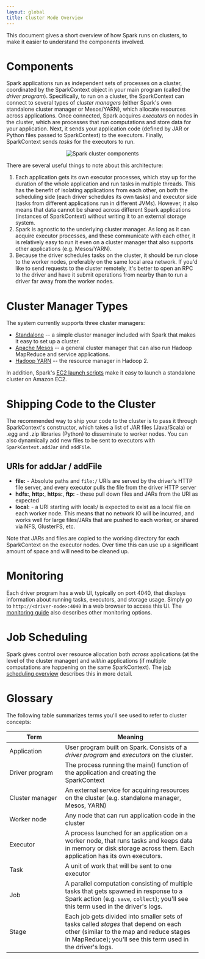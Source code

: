 ```yaml
---
layout: global
title: Cluster Mode Overview
---
```


This document gives a short overview of how Spark runs on clusters, to make it easier to understand
the components involved.

# Components

Spark applications run as independent sets of processes on a cluster, coordinated by the SparkContext
object in your main program (called the _driver program_).
Specifically, to run on a cluster, the SparkContext can connect to several types of _cluster managers_
(either Spark's own standalone cluster manager or Mesos/YARN), which allocate resources across
applications. Once connected, Spark acquires *executors* on nodes in the cluster, which are
processes that run computations and store data for your application.
Next, it sends your application code (defined by JAR or Python files passed to SparkContext) to
the executors. Finally, SparkContext sends *tasks* for the executors to run.

<p style="text-align: center;">
  <img src="img/cluster-overview.png" title="Spark cluster components" alt="Spark cluster components" />
</p>

There are several useful things to note about this architecture:

1. Each application gets its own executor processes, which stay up for the duration of the whole
   application and run tasks in multiple threads. This has the benefit of isolating applications
   from each other, on both the scheduling side (each driver schedules its own tasks) and executor
   side (tasks from different applications run in different JVMs). However, it also means that
   data cannot be shared across different Spark applications (instances of SparkContext) without
   writing it to an external storage system.
2. Spark is agnostic to the underlying cluster manager. As long as it can acquire executor
   processes, and these communicate with each other, it is relatively easy to run it even on a
   cluster manager that also supports other applications (e.g. Mesos/YARN).
3. Because the driver schedules tasks on the cluster, it should be run close to the worker
   nodes, preferably on the same local area network. If you'd like to send requests to the
   cluster remotely, it's better to open an RPC to the driver and have it submit operations
   from nearby than to run a driver far away from the worker nodes.

# Cluster Manager Types

The system currently supports three cluster managers:

* [Standalone](spark-standalone.html) -- a simple cluster manager included with Spark that makes it
  easy to set up a cluster.
* [Apache Mesos](running-on-mesos.html) -- a general cluster manager that can also run Hadoop MapReduce
  and service applications.
* [Hadoop YARN](running-on-yarn.html) -- the resource manager in Hadoop 2.

In addition, Spark's [EC2 launch scripts](ec2-scripts.html) make it easy to launch a standalone
cluster on Amazon EC2.

# Shipping Code to the Cluster

The recommended way to ship your code to the cluster is to pass it through SparkContext's constructor,
which takes a list of JAR files (Java/Scala) or .egg and .zip libraries (Python) to disseminate to
worker nodes. You can also dynamically add new files to be sent to executors with `SparkContext.addJar`
and `addFile`.

## URIs for addJar / addFile

- **file:** - Absolute paths and `file:/` URIs are served by the driver's HTTP file server, and every executor
  pulls the file from the driver HTTP server
- **hdfs:**, **http:**, **https:**, **ftp:** - these pull down files and JARs from the URI as expected
- **local:** - a URI starting with local:/ is expected to exist as a local file on each worker node.  This
  means that no network IO will be incurred, and works well for large files/JARs that are pushed to each worker,
  or shared via NFS, GlusterFS, etc.

Note that JARs and files are copied to the working directory for each SparkContext on the executor nodes.
Over time this can use up a significant amount of space and will need to be cleaned up.

# Monitoring

Each driver program has a web UI, typically on port 4040, that displays information about running
tasks, executors, and storage usage. Simply go to `http://<driver-node>:4040` in a web browser to
access this UI. The [monitoring guide](monitoring.html) also describes other monitoring options.

# Job Scheduling

Spark gives control over resource allocation both _across_ applications (at the level of the cluster
manager) and _within_ applications (if multiple computations are happening on the same SparkContext).
The [job scheduling overview](job-scheduling.html) describes this in more detail.

# Glossary

The following table summarizes terms you'll see used to refer to cluster concepts:

<table class="table">
  <thead>
    <tr><th style="width: 130px;">Term</th><th>Meaning</th></tr>
  </thead>
  <tbody>
    <tr>
      <td>Application</td>
      <td>User program built on Spark. Consists of a <em>driver program</em> and <em>executors</em> on the cluster.</td>
    </tr>
    <tr>
      <td>Driver program</td>
      <td>The process running the main() function of the application and creating the SparkContext</td>
    </tr>
    <tr>
      <td>Cluster manager</td>
      <td>An external service for acquiring resources on the cluster (e.g. standalone manager, Mesos, YARN)</td>
    </tr>
    <tr>
      <td>Worker node</td>
      <td>Any node that can run application code in the cluster</td>
    </tr>
    <tr>
      <td>Executor</td>
      <td>A process launched for an application on a worker node, that runs tasks and keeps data in memory
        or disk storage across them. Each application has its own executors.</td>
    </tr>
    <tr>
      <td>Task</td>
      <td>A unit of work that will be sent to one executor</td>
    </tr>
    <tr>
      <td>Job</td>
      <td>A parallel computation consisting of multiple tasks that gets spawned in response to a Spark action
        (e.g. <code>save</code>, <code>collect</code>); you'll see this term used in the driver's logs.</td>
    </tr>
    <tr>
      <td>Stage</td>
      <td>Each job gets divided into smaller sets of tasks called <em>stages</em> that depend on each other
        (similar to the map and reduce stages in MapReduce); you'll see this term used in the driver's logs.</td>
    </tr>
  </tbody>
</table>
